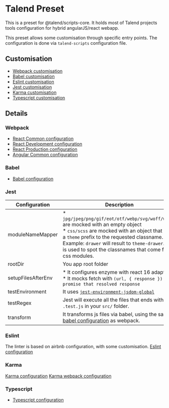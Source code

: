 # Talend Preset

This is a preset for @talend/scripts-core. It holds most of Talend projects tools configuration for hybrid angularJS/react webapp.

This preset allows some customisation through specific entry points. The configuration is done via `talend-scripts` configuration file.

## Customisation

* [Webpack customisation](../config-react-webpack/README.md)
* [Babel customisation](../config-babel/README.md)
* [Eslint customisation](../config-eslint/README.md)
* [Jest customisation](../config-jest/README.md)
* [Karma customisation](../config-karma/README.md)
* [Typescript customisation](../config-typescript/README.md)

## Details

### Webpack

* [React Common configuration](../config-react-webpack/config/webpack.config.js)
* [React Development configuration](../config-react-webpack/config/webpack.config.dev.js)
* [React Production configuration](../config-react-webpack/config/webpack.config.prod.js)
* [Angular Common configuration](../config-ng-webpack/config/webpack.config.js)

### Babel

* [Babel configuration](../config-babel/.babelrc.json)

### Jest

| Configuration | Description |
|---|---|
| moduleNameMapper | * `jpg/jpeg/png/gif/eot/otf/webp/svg/woff/woff2` are mocked with an empty object<br/>* `css/scss` are mocked with an object that adds a `theme` prefix to the requested classname. Example: `drawer` will result to `theme-drawer`. This is used to spot the classnames that come from css modules. |
| rootDir | You app root folder |
| setupFilesAfterEnv | * It configures enzyme with react 16 adapter<br/>* It mocks fetch with `(url, { response }) => promise that resolved response` |
| testEnvironment | It uses [`jest-environment-jsdom-global`](https://github.com/simon360/jest-environment-jsdom-global/blob/master/README.md) |
| testRegex | Jest will execute all the files that ends with `.test.js` in your `src/` folder. |
| transform | It transforms js files via babel, using the same [babel configuration](../config-babel/.babelrc.json) as webpack. |

### Eslint

The linter is based on airbnb configuration, with some customisation.
[Eslint configuration](../config-eslint/.eslintrc)

### Karma

[Karma configuration](../config-karma/karma.conf.js)
[Karma webpack configuration](../config-karma/webpack.config.js)

### Typescript

* [Typescript configuration](../config-typescript/tsconfig.json)
